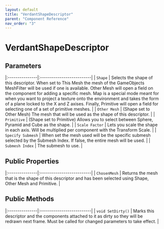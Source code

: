 ```yaml
---
layout: default
title: "VerdantShapeDescriptor"
parent: "Component Reference"
nav_order: "3"
---
```


# VerdantShapeDescriptor



## Parameters

|:---------------|:--------------------------|
| `Shape` | Selects the shape of this descriptor. When set to This Mesh the mesh of the GameObjects MeshFilter will be used if one is available. Other Mesh will open a field on the component for adding a specific mesh. Map is a special mode meant for when you want to project a texture onto the environment and takes the form of a plane locked to the X and Z axises. Finally, Primitive will open a field for selecting one of a set of primitive meshes. |
| `Other Mesh` | (Shape set to Other Mesh) The mesh that will be used as the shape of this descriptor. |
| `Primitive` | (Shape set to Primitive) Allows you to select between Sphere, Pyramid and Cube as the shape.  |
| `Scale Factor` | Lets you scale the shape in each axis. Will be multiplied per component with the Transform Scale. |
| `Specify Submesh` | When set the mesh used will be the specific submesh selected by the Submesh Index. If false, the entire mesh will be used. |
| `Submesh Index` | The submesh to use. |

## Public Properties

|:---------------|:--------------------------|
| `ChosenMesh` | Returns the mesh that is the shape of this descriptor and has been selected using Shape, Other Mesh and Primitive. |

## Public Methods

|:---------------|:--------------------------|
| `void SetDirty()` | Marks this descriptor and the components attached to it as dirty so they will be redrawn next frame. Must be called for changed parameters to take effect. |

